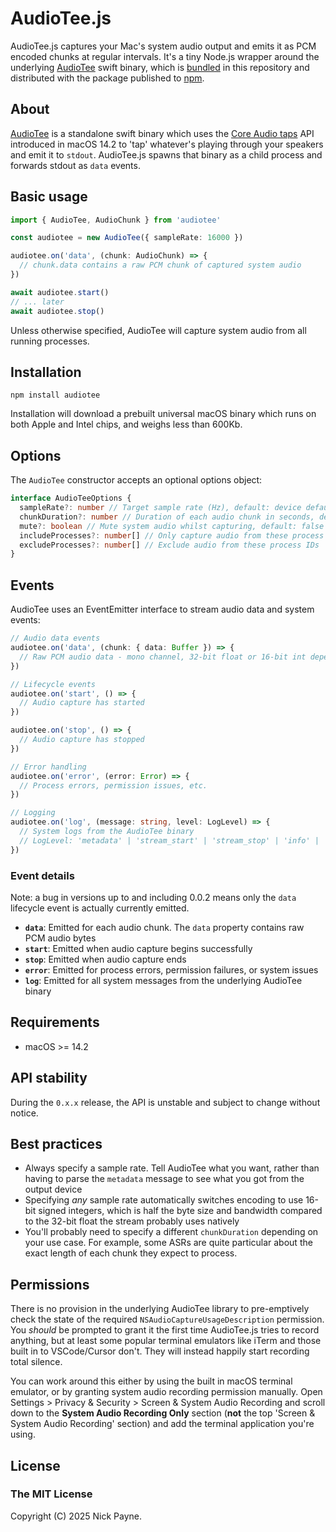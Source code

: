 # AudioTee.js

AudioTee.js captures your Mac's system audio output and emits it as PCM encoded chunks at regular intervals. It's a tiny Node.js wrapper around the underlying [AudioTee](https://github.com/makeusabrew/audiotee) swift binary, which is [bundled](./bin) in this repository and distributed with the package published to [npm](https://www.npmjs.com/package/audiotee).

## About

[AudioTee](https://github.com/makeusabrew/audiotee) is a standalone swift binary which uses the [Core Audio taps](https://developer.apple.com/documentation/coreaudio/capturing-system-audio-with-core-audio-taps) API introduced in macOS 14.2 to 'tap' whatever's playing through your speakers and emit it to `stdout`. AudioTee.js spawns that binary as a child process and forwards stdout as `data` events.

## Basic usage

```ts
import { AudioTee, AudioChunk } from 'audiotee'

const audiotee = new AudioTee({ sampleRate: 16000 })

audiotee.on('data', (chunk: AudioChunk) => {
  // chunk.data contains a raw PCM chunk of captured system audio
})

await audiotee.start()
// ... later
await audiotee.stop()
```

Unless otherwise specified, AudioTee will capture system audio from all running processes.

## Installation

`npm install audiotee`

Installation will download a prebuilt universal macOS binary which runs on both Apple and Intel chips, and weighs less than 600Kb.

## Options

The `AudioTee` constructor accepts an optional options object:

```ts
interface AudioTeeOptions {
  sampleRate?: number // Target sample rate (Hz), default: device default
  chunkDuration?: number // Duration of each audio chunk in seconds, default: 0.2
  mute?: boolean // Mute system audio whilst capturing, default: false
  includeProcesses?: number[] // Only capture audio from these process IDs
  excludeProcesses?: number[] // Exclude audio from these process IDs
}
```

## Events

AudioTee uses an EventEmitter interface to stream audio data and system events:

```ts
// Audio data events
audiotee.on('data', (chunk: { data: Buffer }) => {
  // Raw PCM audio data - mono channel, 32-bit float or 16-bit int depending on conversion
})

// Lifecycle events
audiotee.on('start', () => {
  // Audio capture has started
})

audiotee.on('stop', () => {
  // Audio capture has stopped
})

// Error handling
audiotee.on('error', (error: Error) => {
  // Process errors, permission issues, etc.
})

// Logging
audiotee.on('log', (message: string, level: LogLevel) => {
  // System logs from the AudioTee binary
  // LogLevel: 'metadata' | 'stream_start' | 'stream_stop' | 'info' | 'error' | 'debug'
})
```

### Event details

Note: a bug in versions up to and including 0.0.2 means only the `data` lifecycle event is actually currently emitted.

- **`data`**: Emitted for each audio chunk. The `data` property contains raw PCM audio bytes
- **`start`**: Emitted when audio capture begins successfully
- **`stop`**: Emitted when audio capture ends
- **`error`**: Emitted for process errors, permission failures, or system issues
- **`log`**: Emitted for all system messages from the underlying AudioTee binary

## Requirements

- macOS >= 14.2

## API stability

During the `0.x.x` release, the API is unstable and subject to change without notice.

## Best practices

- Always specify a sample rate. Tell AudioTee what you want, rather than having to parse the
  `metadata` message to see what you got from the output device
- Specifying _any_ sample rate automatically switches encoding to use 16-bit signed integers, which is half the byte size and bandwidth compared to the 32-bit float the stream probably uses natively
- You'll probably need to specify a different `chunkDuration` depending on your use case. For example, some ASRs are quite particular about the exact length of each chunk they expect to process.

## Permissions

There is no provision in the underlying AudioTee library to pre-emptively check the state of the required `NSAudioCaptureUsageDescription` permission. You _should_ be prompted to grant it the first time AudioTee.js tries to record anything, but at least some popular terminal emulators like iTerm and those built in to VSCode/Cursor don't. They will instead happily start recording total silence.

You can work around this either by using the built in macOS terminal emulator, or by granting system audio recording permission manually. Open Settings > Privacy & Security > Screen & System Audio Recording and scroll down to the **System Audio Recording Only** section (**not** the top 'Screen & System Audio Recording' section) and add the terminal application you're using.

## License

### The MIT License

Copyright (C) 2025 Nick Payne.

